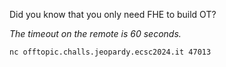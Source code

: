 Did you know that you only need FHE to build OT?

_The timeout on the remote is 60 seconds._

`nc offtopic.challs.jeopardy.ecsc2024.it 47013`
